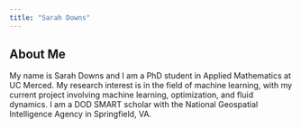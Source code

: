 ```yaml
---
title: "Sarah Downs"
---
```

 
 ## About Me
 My name is Sarah Downs and I am a PhD student in Applied Mathematics at UC Merced. My research interest is in the field of machine learning, with my current project involving machine learning, optimization, and fluid dynamics. I am a DOD SMART scholar with the National Geospatial Intelligence Agency in Springfield, VA. 
